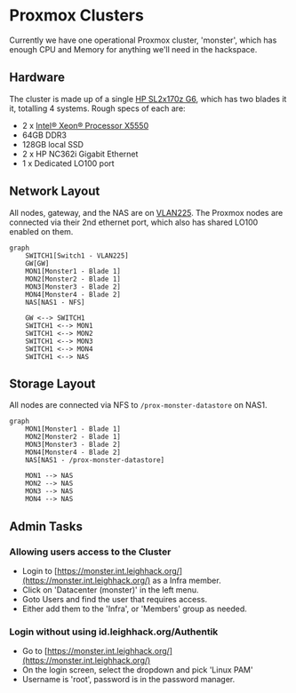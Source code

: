 # Proxmox Clusters

Currently we have one operational Proxmox cluster, 'monster', which has enough CPU and Memory for anything we'll need in the hackspace.

## Hardware

The cluster is made up of a single [HP SL2x170z G6](https://support.hpe.com/hpesc/public/docDisplay?docId=emr_na-c01800572), which has two blades it it, totalling 4 systems. Rough specs of each are:

* 2 x [Intel® Xeon® Processor X5550](https://www.intel.com/content/www/us/en/products/sku/37106/intel-xeon-processor-x5550-8m-cache-2-66-ghz-6-40-gts-intel-qpi/specifications.html)
* 64GB DDR3
* 128GB local SSD
* 2 x HP NC362i Gigabit Ethernet
* 1 x Dedicated LO100 port

## Network Layout

All nodes, gateway, and the NAS are on [VLAN225](../../network_layout.md#shared-services---vlan-225). The Proxmox nodes are connected via their 2nd ethernet port, which also has shared LO100 enabled on them.

```mermaid
graph 
    SWITCH1[Switch1 - VLAN225]
    GW[GW]
    MON1[Monster1 - Blade 1]
    MON2[Monster2 - Blade 1]
    MON3[Monster3 - Blade 2]
    MON4[Monster4 - Blade 2]
    NAS[NAS1 - NFS]

    GW <--> SWITCH1
    SWITCH1 <--> MON1
    SWITCH1 <--> MON2
    SWITCH1 <--> MON3
    SWITCH1 <--> MON4
    SWITCH1 <--> NAS
```

## Storage Layout

All nodes are connected via NFS to `/prox-monster-datastore` on NAS1.

```mermaid
graph 
    MON1[Monster1 - Blade 1]
    MON2[Monster2 - Blade 1]
    MON3[Monster3 - Blade 2]
    MON4[Monster4 - Blade 2]
    NAS[NAS1 - /prox-monster-datastore]

    MON1 --> NAS
    MON2 --> NAS
    MON3 --> NAS
    MON4 --> NAS
```


## Admin Tasks

### Allowing users access to the Cluster

* Login to [https://monster.int.leighhack.org/](https://monster.int.leighhack.org/) as a Infra member.
* Click on 'Datacenter (monster)' in the left menu.
* Goto Users and find the user that requires access.
* Either add them to the 'Infra', or 'Members' group as needed.

### Login without using id.leighhack.org/Authentik

* Go to [https://monster.int.leighhack.org/](https://monster.int.leighhack.org/)
* On the login screen, select the dropdown and pick 'Linux PAM'
* Username is 'root', password is in the password manager.